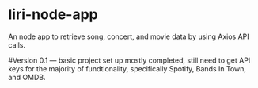 # liri-node-app
An node app to retrieve song, concert, and movie data by using Axios API calls.

#Version 0.1 &mdash; basic project set up mostly completed, still need to get API keys for the majority of fundtionality, specifically Spotify, Bands In Town, and OMDB.
